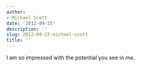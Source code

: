 ```yaml
---
author:
- Michael Scott
date: '2012-09-25'
description: ''
slug: 2012-09-25-michael-scott
title: ''
---
```

I am so impressed with the potential you see in me.



